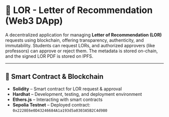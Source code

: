 # 🧾 LOR - Letter of Recommendation (Web3 DApp)

A decentralized application for managing **Letter of Recommendation (LOR)** requests using blockchain, offering transparency, authenticity, and immutability. Students can request LORs, and authorized approvers (like professors) can approve or reject them. The metadata is stored on-chain, and the signed LOR PDF is stored on IPFS.

---

## 🔐 Smart Contract & Blockchain
- **Solidity** – Smart contract for LOR request & approval
- **Hardhat** – Development, testing, and deployment environment
- **Ethers.js** – Interacting with smart contracts
- **Sepolia Testnet** – Deployed contract: `0x2228E6e0D43246684A1a193d5a0303A5B2C4d980`